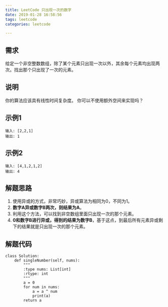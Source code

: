 ```yaml
---
title: LeetCode 只出现一次的数字
date: 2019-01-28 16:58:56
tags: leetcode
categories: leetcode

---
```


## 需求

给定一个非空整数数组，除了某个元素只出现一次以外，其余每个元素均出现两次。找出那个只出现了一次的元素。

## 说明

你的算法应该具有线性时间复杂度。 你可以不使用额外空间来实现吗？

## 示例1

```
输入: [2,2,1]
输出: 1
```

## 示例2

```
输入: [4,1,2,1,2]
输出: 4
```

## 解题思路

1. 使用异或的方式，非常巧妙，异或算法为相同为0，不同为1。
2. **数字A异或数字B两次，则结果为A**。
3. 利用这个方法，可以找到非空数组里面只出现一次的那个元素。
4. **0和数字B进行异或，得到的结果为数字B**，基于这点，到最后所有元素异或剩下的结果就是只出现一次的那个元素。


## 解题代码

```
class Solution:
    def singleNumber(self, nums):
        """
        :type nums: List[int]
        :rtype: int
        """
        a = 0
        for num in nums:
            a = a ^ num
            print(a)
        return a

```